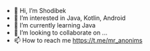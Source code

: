 - 👋 Hi, I’m Shodibek
- 👀 I’m interested in Java, Kotlin, Android
- 🌱 I’m currently learning Java 
- 💞️ I’m looking to collaborate on ...
- 📫 How to reach me https://t.me/mr_anonims

<!---
shodibek99/shodibek99 is a ✨ special ✨ repository because its `README.md` (this file) appears on your GitHub profile.
You can click the Preview link to take a look at your changes.
--->

